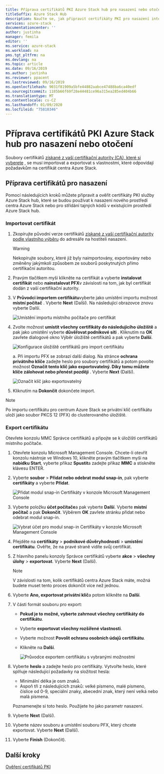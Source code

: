 ```yaml
---
title: Příprava certifikátů PKI Azure Stack hub pro nasazení nebo otočení | Microsoft Docs
titleSuffix: Azure Stack Hub
description: Naučte se, jak připravit certifikáty PKI pro nasazení integrovaných systémů centra Azure Stack nebo pro střídání tajných kódů v existujícím prostředí centra Azure Stack.
services: azure-stack
documentationcenter: ''
author: justinha
manager: femila
editor: ''
ms.service: azure-stack
ms.workload: na
pms.tgt_pltfrm: na
ms.devlang: na
ms.topic: article
ms.date: 09/16/2019
ms.author: justinha
ms.reviewer: ppacent
ms.lastreviewed: 09/16/2019
ms.openlocfilehash: 9031f81909a5bfe44882aabce47488ba6ca40edf
ms.sourcegitcommit: 1185b66f69f28e44481ce96a315ea285ed404b66
ms.translationtype: MT
ms.contentlocale: cs-CZ
ms.lasthandoff: 01/09/2020
ms.locfileid: "75810346"
---
```

# <a name="prepare-azure-stack-hub-pki-certificates-for-deployment-or-rotation"></a>Příprava certifikátů PKI Azure Stack hub pro nasazení nebo otočení

Soubory certifikátů [získané z vaší certifikační autority (CA), které si vyberete](azure-stack-get-pki-certs.md) , se musí importovat a exportovat s vlastnostmi, které odpovídají požadavkům na certifikát centra Azure Stack.

## <a name="prepare-certificates-for-deployment"></a>Příprava certifikátů pro nasazení

Pomocí následujících kroků můžete připravit a ověřit certifikáty PKI služby Azure Stack hub, které se budou používat k nasazení nového prostředí centra Azure Stack nebo pro střídání tajných kódů v existujícím prostředí Azure Stack hub.

### <a name="import-the-certificate"></a>Importovat certifikát

1. Zkopírujte původní verze certifikátů [získané z vaší certifikační autority podle vlastního výběru](azure-stack-get-pki-certs.md) do adresáře na hostiteli nasazení. 
   > [!WARNING]
   > Nekopírujte soubory, které již byly naimportovány, exportovány nebo změněny jakýmkoli způsobem ze souborů poskytnutých přímo certifikační autoritou.

1. Pravým tlačítkem myši klikněte na certifikát a vyberte **instalovat certifikát** nebo **nainstalovat PFX**v závislosti na tom, jak byl certifikát dodán z vaší certifikační autority.

1. V **Průvodci importem certifikátu**vyberte jako umístění importu možnost **místní počítač** . Vyberte **Next** (Další). Na následující obrazovce znovu vyberte Další.

    ![Umístění importu místního počítače pro certifikát](./media/prepare-pki-certs/1.png)

1. Zvolte možnost **umístit všechny certifikáty do následujícího úložiště** a pak jako umístění vyberte **důvěřovat podnikové síti** . Kliknutím na **OK** zavřete dialogové okno Výběr úložiště certifikátů a pak vyberte **Další**.

   ![Konfigurace úložiště certifikátů pro import certifikátu](./media/prepare-pki-certs/3.png)

   a. Při importu PFX se zobrazí další dialog. Na stránce **ochrana privátního klíče** zadejte heslo pro soubory certifikátů a potom povolte možnost **Označit tento klíč jako exportovatelný. Díky tomu můžete klíče zálohovat nebo přenést později** . Vyberte **Next** (Další).

   ![Označit klíč jako exportovatelný](./media/prepare-pki-certs/2.png)

1. Kliknutím na **Dokončit** dokončete import.

> [!NOTE]
> Po importu certifikátu pro centrum Azure Stack se privátní klíč certifikátu uloží jako soubor PKCS 12 (PFX) do clusterovaného úložiště.

### <a name="export-the-certificate"></a>Export certifikátu

Otevřete konzolu MMC Správce certifikátů a připojte se k úložišti certifikátů místního počítače.

1. Otevřete konzolu Microsoft Management Console. Chcete-li otevřít konzolu nástroje ve Windows 10, klikněte pravým tlačítkem myši na **nabídku Start**, vyberte příkaz **Spustit**a zadejte příkaz **MMC** a stiskněte klávesu ENTER.

2. Vyberte **soubor** > **Přidat nebo odebrat modul snap-in**, pak vyberte **certifikáty** a vyberte **Přidat**.

    ![Přidat modul snap-in Certifikáty v konzole Microsoft Management Console](./media/prepare-pki-certs/mmc-2.png)

3. Vyberte položku **účet počítače**a pak vyberte **Další**. Vyberte **místní počítač** a pak **Dokončit**. Výběrem **OK** zavřete stránku přidat nebo odebrat modul snap-in.

    ![Vybrat účet pro modul snap-in Certifikáty v konzole Microsoft Management Console](./media/prepare-pki-certs/mmc-3.png)

4. Přejděte na **certifikáty** > **podnikové důvěryhodnosti** > **umístění certifikátu**. Ověřte, že na pravé straně vidíte svůj certifikát.

5. Z hlavního panelu konzoly Správce certifikátů vyberte **akce** > **všechny úlohy** > **exportovat**. Vyberte **Next** (Další).

   > [!NOTE]
   > V závislosti na tom, kolik certifikátů centra Azure Stack máte, možná budete muset tento proces dokončit více než jednou.

6. Vyberte **Ano, exportovat privátní klíč**a potom klikněte na **Další**.

7. V části formát souboru pro export:
    
   - **Pokud je to možné, vyberte zahrnout všechny certifikáty do certifikátu**.  
   - Vyberte **exportovat všechny rozšířené vlastnosti**.  
   - Vyberte možnost **Povolit ochranu osobních údajů certifikátu**.  
   - Klikněte na **Další**.  
    
     ![Průvodce exportem certifikátu s vybranými možnostmi](./media/prepare-pki-certs/azure-stack-save-cert.png)

8. Vyberte **heslo** a zadejte heslo pro certifikáty. Vytvořte heslo, které splňuje následující požadavky na složitost hesla:

    * Minimální délka je osm znaků.
    * Aspoň tři z následujících znaků: velké písmeno, malé písmeno, číslice od 0-9, speciální znaky, abecední znak, který není velká nebo malá písmena.

    Poznamenejte si toto heslo. Použijete ho jako parametr nasazení.

9. Vyberte **Next** (Další).

10. Vyberte název souboru a umístění souboru PFX, který chcete exportovat. Vyberte **Next** (Další).

11. Vyberte **Finish** (Dokončit).

## <a name="next-steps"></a>Další kroky

[Ověření certifikátů PKI](azure-stack-validate-pki-certs.md)